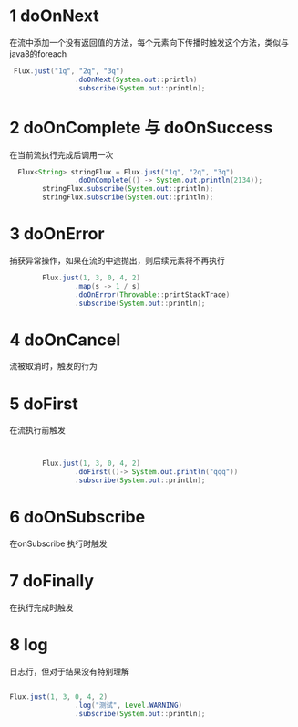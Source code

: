 # 1 doOnNext

在流中添加一个没有返回值的方法，每个元素向下传播时触发这个方法，类似与java8的foreach

```java
 Flux.just("1q", "2q", "3q")
                .doOnNext(System.out::println)
                .subscribe(System.out::println);

```

# 2 doOnComplete 与 doOnSuccess

在当前流执行完成后调用一次

```java
  Flux<String> stringFlux = Flux.just("1q", "2q", "3q")
                .doOnComplete(() -> System.out.println(2134));
        stringFlux.subscribe(System.out::println);
        stringFlux.subscribe(System.out::println);

```

# 3 doOnError

捕获异常操作，如果在流的中途抛出，则后续元素将不再执行

```java
        Flux.just(1, 3, 0, 4, 2)
                .map(s -> 1 / s)
                .doOnError(Throwable::printStackTrace)
                .subscribe(System.out::println);
```

# 4 doOnCancel

流被取消时，触发的行为

# 5 doFirst

在流执行前触发

```java


        Flux.just(1, 3, 0, 4, 2)
                .doFirst(()-> System.out.println("qqq"))
                .subscribe(System.out::println);
```

# 6 doOnSubscribe

在onSubscribe 执行时触发

# 7 doFinally

在执行完成时触发

# 8 log
日志行，但对于结果没有特别理解

```java

Flux.just(1, 3, 0, 4, 2)
                .log("测试", Level.WARNING)
                .subscribe(System.out::println);

```